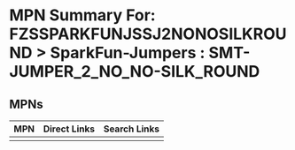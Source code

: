 



# MPN Summary For: FZSSPARKFUNJSSJ2NONOSILKROUND > SparkFun-Jumpers : SMT-JUMPER_2_NO_NO-SILK_ROUND

## MPNs
  

|MPN|Direct Links|Search Links|
| :--- | :--- | :--- |
||||
